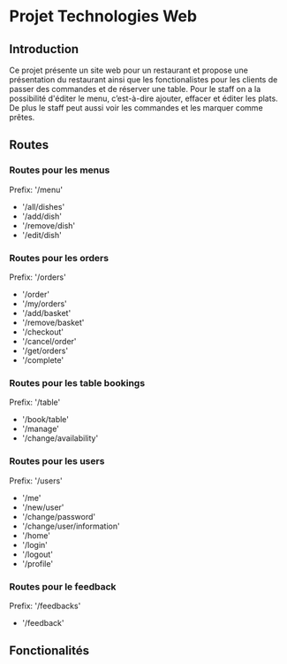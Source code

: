 # Projet Technologies Web
## Introduction
Ce projet présente un site web pour un restaurant et propose une présentation du restaurant ainsi que les fonctionalistes pour les clients de passer des commandes et de réserver une table. Pour le staff on a la possibilité d'éditer le menu, c’est-à-dire ajouter, effacer et éditer les plats. De plus le staff peut aussi voir les commandes et les marquer comme prêtes.


## Routes
### Routes pour les menus
Prefix: '/menu'
- '/all/dishes'
- '/add/dish'
- '/remove/dish'
- '/edit/dish'

### Routes pour les orders
Prefix: '/orders'
- '/order'
- '/my/orders'
- '/add/basket'
- '/remove/basket'
- '/checkout'
- '/cancel/order'
- '/get/orders'
- '/complete'

### Routes pour les table bookings
Prefix: '/table'
- '/book/table'
- '/manage'
- '/change/availability'

### Routes pour les users
Prefix: '/users'
- '/me'
- '/new/user'
- '/change/password'
- '/change/user/information'
- '/home'
- '/login'
- '/logout'
- '/profile'

### Routes pour le feedback
Prefix: '/feedbacks'
- '/feedback'

## Fonctionalités
